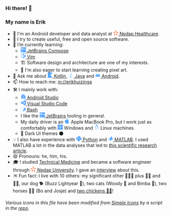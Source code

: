 ### Hi there! 👋
### My name is Erik

- 🤖 I'm an Android developer and data analyst at [<img height="16" width="16" src="https://raw.githubusercontent.com/erikhuizinga/erikhuizinga/master/icons/nedap/spark.svg" /> Nedap Healthcare](https://nedap-healthcare.com/werkenbij/).
- 🔭 I try to create useful, free and open source software.
- 🌱 I’m currently learning:
   - [<img height="16" width="16" src="https://raw.githubusercontent.com/erikhuizinga/erikhuizinga/master/icons/simple-icons/jetbrains.svg" /> JetBrains Compose](https://github.com/JetBrains/compose-jb)
   - [<img height="16" width="16" src="https://raw.githubusercontent.com/erikhuizinga/erikhuizinga/master/icons/simple-icons/vim.svg" /> Vim](https://github.com/vim/vim)
   - 🏗 Software design and architecture are one of my interests.
   - 👾 I'm also eager to start learning creating pixel art.
- 💬 Ask me about
[<img height="16" width="16" src="https://raw.githubusercontent.com/erikhuizinga/erikhuizinga/master/icons/simple-icons/kotlin.svg" /> Kotlin](https://github.com/JetBrains/kotlin/),
[<img height="16" width="16" src="https://raw.githubusercontent.com/erikhuizinga/erikhuizinga/master/icons/java.svg" /> Java](https://github.com/AdoptOpenJDK/)
and
[<img height="16" width="16" src="https://raw.githubusercontent.com/erikhuizinga/erikhuizinga/master/icons/simple-icons/android.svg" /> Android](https://github.com/android/).
- 📫 How to reach me:
[in://erikhuizinga](https://linkedin.com/in/erikhuizinga)
- 🛠 I mainly work with:
   - [<img height="16" width="16" src="https://raw.githubusercontent.com/erikhuizinga/erikhuizinga/master/icons/simple-icons/androidstudio.svg" /> Android Studio](https://developer.android.com/studio/)
   - [<img height="16" width="16" src="https://raw.githubusercontent.com/erikhuizinga/erikhuizinga/master/icons/simple-icons/visualstudiocode.svg" /> Visual Studio Code](https://github.com/Microsoft/vscode)
   - [<img height="16" width="16" src="https://raw.githubusercontent.com/erikhuizinga/erikhuizinga/master/icons/simple-icons/gnubash.svg" /> Bash](https://www.gnu.org/software/bash/)
   - I like the
   [<img height="16" width="16" src="https://raw.githubusercontent.com/erikhuizinga/erikhuizinga/master/icons/simple-icons/jetbrains.svg" /> JetBrains](https://github.com/jetbrains)
   tooling in general.
   - My daily driver is an <img height="16" width="16" src="https://raw.githubusercontent.com/erikhuizinga/erikhuizinga/master/icons/simple-icons/apple.svg" />
   Apple MacBook Pro, but I work just as comfortably with <img height="16" width="16" src="https://raw.githubusercontent.com/erikhuizinga/erikhuizinga/master/icons/simple-icons/windows.svg" />
   Windows and <img height="16" width="16" src="https://raw.githubusercontent.com/erikhuizinga/erikhuizinga/master/icons/simple-icons/linux.svg" />
   Linux machines.
   - 🌃 Dark UI themes 🌑
- 💡 I also have experience with
[<img height="16" width="16" src="https://raw.githubusercontent.com/erikhuizinga/erikhuizinga/master/icons/simple-icons/python.svg" /> Python](https://github.com/python)
and
[<img height="16" width="16" src="https://raw.githubusercontent.com/erikhuizinga/erikhuizinga/master/icons/mathworks.svg" /> MATLAB](https://github.com/mathworks).
I used MATLAB a lot in the data analyses that led to [this scientific research article](https://dx.doi.org/10.1136/bmjopen-2017-020162).
- 😄 Pronouns: he, him, his.
- 🎓 I studied [Technical Medicine](https://www.utwente.nl/en/tm/) and became a software engineer through
  [<img height="16" width="16" src="https://raw.githubusercontent.com/erikhuizinga/erikhuizinga/master/icons/nedap/spark.svg" /> Nedap University](https://nedap.com/careers/nedap-university/).
  I gave an [interview](https://nedap.com/iets-met-software-ontwikkelen/) about this.
- 🪅 Fun fact: I live with 10 others: my significant other 👱🏻‍♀️ plus 👧🏼 and 👶🏻, our dog 🐕 (Buzz Lightyear 🌠), two cats (Woody 🤠 and Bimba 🎀), two horses 🐴🐴 (Bo and Josje) and [two chickens 🐓🐓](https://bit.ly/3jiTSRo)!

###### Various icons in this file have been modified from [Simple Icons](https://github.com/simple-icons/simple-icons) by a script in the [repo](https://github.com/erikhuizinga/erikhuizinga).
